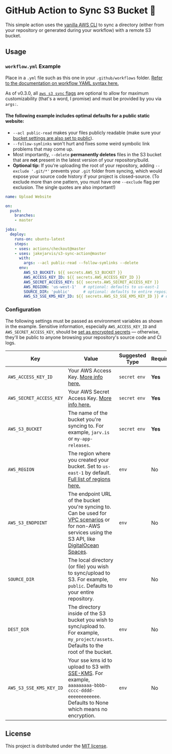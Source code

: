 # GitHub Action to Sync S3 Bucket 🔄

This simple action uses the [vanilla AWS CLI](https://docs.aws.amazon.com/cli/index.html) to sync a directory (either from your repository or generated during your workflow) with a remote S3 bucket.


## Usage

### `workflow.yml` Example

Place in a `.yml` file such as this one in your `.github/workflows` folder. [Refer to the documentation on workflow YAML syntax here.](https://help.github.com/en/articles/workflow-syntax-for-github-actions)

As of v0.3.0, all [`aws s3 sync` flags](https://docs.aws.amazon.com/cli/latest/reference/s3/sync.html) are optional to allow for maximum customizability (that's a word, I promise) and must be provided by you via `args:`.

#### The following example includes optimal defaults for a public static website:

- `--acl public-read` makes your files publicly readable (make sure your [bucket settings are also set to public](https://docs.aws.amazon.com/AmazonS3/latest/dev/WebsiteAccessPermissionsReqd.html)).
- `--follow-symlinks` won't hurt and fixes some weird symbolic link problems that may come up.
- Most importantly, `--delete` **permanently deletes** files in the S3 bucket that are **not** present in the latest version of your repository/build.
- **Optional tip:** If you're uploading the root of your repository, adding `--exclude '.git/*'` prevents your `.git` folder from syncing, which would expose your source code history if your project is closed-source. (To exclude more than one pattern, you must have one `--exclude` flag per exclusion. The single quotes are also important!)

```yaml
name: Upload Website

on:
  push:
    branches:
    - master

jobs:
  deploy:
    runs-on: ubuntu-latest
    steps:
    - uses: actions/checkout@master
    - uses: jakejarvis/s3-sync-action@master
      with:
        args: --acl public-read --follow-symlinks --delete
      env:
        AWS_S3_BUCKET: ${{ secrets.AWS_S3_BUCKET }}
        AWS_ACCESS_KEY_ID: ${{ secrets.AWS_ACCESS_KEY_ID }}
        AWS_SECRET_ACCESS_KEY: ${{ secrets.AWS_SECRET_ACCESS_KEY }}
        AWS_REGION: 'us-west-1'   # optional: defaults to us-east-1
        SOURCE_DIR: 'public'      # optional: defaults to entire repository
        AWS_S3_SSE_KMS_KEY_ID: ${{ secrets.AWS_S3_SSE_KMS_KEY_ID }} # optional: defaults to None
```


### Configuration

The following settings must be passed as environment variables as shown in the example. Sensitive information, especially `AWS_ACCESS_KEY_ID` and `AWS_SECRET_ACCESS_KEY`, should be [set as encrypted secrets](https://help.github.com/en/articles/virtual-environments-for-github-actions#creating-and-using-secrets-encrypted-variables) — otherwise, they'll be public to anyone browsing your repository's source code and CI logs.

| Key | Value                                                                                                                                                                                                                                                                                                                                  | Suggested Type | Required | Default                                                            |
| ------------- |----------------------------------------------------------------------------------------------------------------------------------------------------------------------------------------------------------------------------------------------------------------------------------------------------------------------------------------| ------------- | ------------- |--------------------------------------------------------------------|
| `AWS_ACCESS_KEY_ID` | Your AWS Access Key. [More info here.](https://docs.aws.amazon.com/general/latest/gr/managing-aws-access-keys.html)                                                                                                                                                                                                                    | `secret env` | **Yes** | N/A                                                                |
| `AWS_SECRET_ACCESS_KEY` | Your AWS Secret Access Key. [More info here.](https://docs.aws.amazon.com/general/latest/gr/managing-aws-access-keys.html)                                                                                                                                                                                                             | `secret env` | **Yes** | N/A                                                                |
| `AWS_S3_BUCKET` | The name of the bucket you're syncing to. For example, `jarv.is` or `my-app-releases`.                                                                                                                                                                                                                                                 | `secret env` | **Yes** | N/A                                                                |
| `AWS_REGION` | The region where you created your bucket. Set to `us-east-1` by default. [Full list of regions here.](https://docs.aws.amazon.com/AWSEC2/latest/UserGuide/using-regions-availability-zones.html#concepts-available-regions)                                                                                                            | `env` | No | `us-east-1`                                                        |
| `AWS_S3_ENDPOINT` | The endpoint URL of the bucket you're syncing to. Can be used for [VPC scenarios](https://aws.amazon.com/blogs/aws/new-vpc-endpoint-for-amazon-s3/) or for non-AWS services using the S3 API, like [DigitalOcean Spaces](https://www.digitalocean.com/community/tools/adapting-an-existing-aws-s3-application-to-digitalocean-spaces). | `env` | No | Automatic (`s3.amazonaws.com` or AWS's region-specific equivalent) |
| `SOURCE_DIR` | The local directory (or file) you wish to sync/upload to S3. For example, `public`. Defaults to your entire repository.                                                                                                                                                                                                                | `env` | No | `./` (root of cloned repository)                                   |
| `DEST_DIR` | The directory inside of the S3 bucket you wish to sync/upload to. For example, `my_project/assets`. Defaults to the root of the bucket.                                                                                                                                                                                                | `env` | No | `/` (root of bucket)                                               |
| `AWS_S3_SSE_KMS_KEY_ID` | Your sse kms id to upload to S3 with [SSE-KMS](https://docs.aws.amazon.com/AmazonS3/latest/userguide/serv-side-encryption.html). For example, `aaaaaaaaa-bbbb-cccc-dddd-eeeeeeeeeeee`. Defaults to None which means no encryption.                                                                                                     | `env` | No | N/A                                                                |


## License

This project is distributed under the [MIT license](LICENSE.md).
